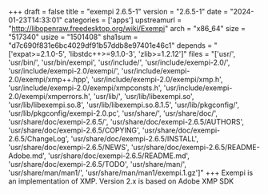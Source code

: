 +++
draft = false
title = "exempi 2.6.5-1"
version = "2.6.5-1"
date = "2024-01-23T14:33:01"
categories = ['apps']
upstreamurl = "http://libopenraw.freedesktop.org/wiki/Exempi"
arch = "x86_64"
size = "517340"
usize = "1501408"
sha1sum = "d7c690f831e6bc4029df91b57ddb8e97401e46c1"
depends = "['expat>=2.1.0-5', 'libstdc++>=9.1.0-3', 'zlib>=1.2.12']"
files = "['usr/', 'usr/bin/', 'usr/bin/exempi', 'usr/include/', 'usr/include/exempi-2.0/', 'usr/include/exempi-2.0/exempi/', 'usr/include/exempi-2.0/exempi/xmp++.hpp', 'usr/include/exempi-2.0/exempi/xmp.h', 'usr/include/exempi-2.0/exempi/xmpconsts.h', 'usr/include/exempi-2.0/exempi/xmperrors.h', 'usr/lib/', 'usr/lib/libexempi.so', 'usr/lib/libexempi.so.8', 'usr/lib/libexempi.so.8.1.5', 'usr/lib/pkgconfig/', 'usr/lib/pkgconfig/exempi-2.0.pc', 'usr/share/', 'usr/share/doc/', 'usr/share/doc/exempi-2.6.5/', 'usr/share/doc/exempi-2.6.5/AUTHORS', 'usr/share/doc/exempi-2.6.5/COPYING', 'usr/share/doc/exempi-2.6.5/ChangeLog', 'usr/share/doc/exempi-2.6.5/INSTALL', 'usr/share/doc/exempi-2.6.5/NEWS', 'usr/share/doc/exempi-2.6.5/README-Adobe.md', 'usr/share/doc/exempi-2.6.5/README.md', 'usr/share/doc/exempi-2.6.5/TODO', 'usr/share/man/', 'usr/share/man/man1/', 'usr/share/man/man1/exempi.1.gz']"
+++
Exempi is an implementation of XMP. Version 2.x is based on Adobe XMP SDK